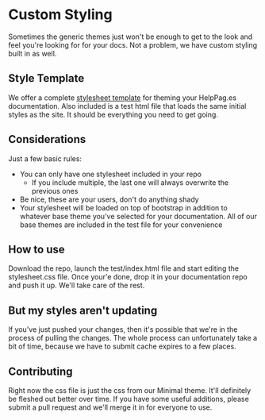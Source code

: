 # Custom Styling
Sometimes the generic themes just won't be enough to get to the look and feel you're looking for for your docs.  Not a problem, we have custom styling built in as well.

## Style Template
We offer a complete [stylesheet template](https://github.com/helppages/stylesheet-template) for theming your HelpPag.es documentation.  Also included is a test html file that loads the same initial styles as the site.  It should be everything you need to get going.

## Considerations
Just a few basic rules:

 * You can only have one stylesheet included in your repo
    * If you include multiple, the last one will always overwrite the previous ones
 * Be nice, these are your users, don't do anything shady
 * Your stylesheet will be loaded on top of bootstrap in addition to whatever base theme you've selected for your documentation.  All of our base themes are included in the test file for your convenience

## How to use
Download the repo, launch the test/index.html file and start editing the stylesheet.css file.  Once your'e done, drop it in your documentation repo and push it up.  We'll take care of the rest.

## But my styles aren't updating
If you've just pushed your changes, then it's possible that we're in the process of pulling the changes.  The whole process can unfortunately take a bit of time, because we have to submit cache expires to a few places.

## Contributing
Right now the css file is just the css from our Minimal theme.  It'll definitely be fleshed out better over time.  If you have some useful additions, please submit a pull request and we'll merge it in for everyone to use.